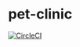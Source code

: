 # pet-clinic

[![CircleCI](https://circleci.com/gh/PiotrKozlowski11/pet-clinic/tree/main.svg?style=svg)](https://circleci.com/gh/PiotrKozlowski11/pet-clinic/tree/main)